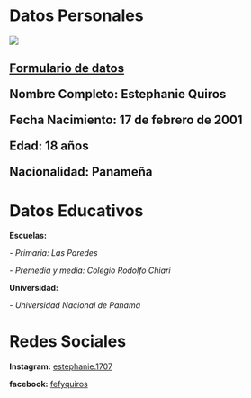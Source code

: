 <h1>Datos Personales</h1> 
<p><img src="htts://scontent.fpac1-1.fna.fbcdn.net/v/t1.0-9/80087353_511817432765879_7017483808656064512_n.jpg?_nc_cat=111&_nc_ohc=V04QUe0xRRAAQmRMXHyHUkOecwf5LwOebmEWQXgCqJNzWLgVgFxqx74Jw&_nc_ht=scontent.fpac1-1.fna&oh=cd95b501a87b2ee5c34b96ec616df49c&oe=5E6CD7AF">
<h2><p><strong><a href="https://estephanie-quiros.github.io/Formulario-de-datos/">Formulario de datos</a></strong>
<p><strong>Nombre Completo:</strong> Estephanie Quiros  
<p><strong>Fecha Nacimiento:</strong> 17 de febrero de 2001
<p><strong>Edad:</strong> 18 años
<p><strong>Nacionalidad:</strong> Panameña 

<h1>Datos Educativos</h1>
<p><strong>Escuelas:</strong><p>
<p><em>- Primaria: Las Paredes </em>
<p><em>- Premedia y media: Colegio Rodolfo Chiari </em>
<p><strong>Universidad:</strong>
<P><em>- Universidad Nacional de Panamá</em>
<h1>Redes Sociales</h1>
<p><strong>Instagram:</strong> <a href="https://www.instagram.com/estephanie.1707/">estephanie.1707</a>
  <p><strong>facebook:</strong> <a href="https://www.facebook.com/fefyquiros/">fefyquiros</a>                  
